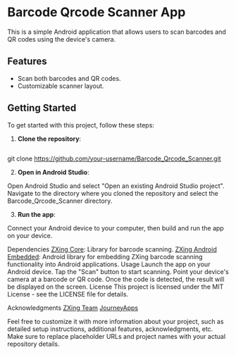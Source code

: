 # Barcode Qrcode Scanner App

This is a simple Android application that allows users to scan barcodes and QR codes using the device's camera.

## Features

- Scan both barcodes and QR codes.
- Customizable scanner layout.

## Getting Started

To get started with this project, follow these steps:

1. **Clone the repository**:
   ```bash
git clone https://github.com/your-username/Barcode_Qrcode_Scanner.git

2. **Open in Android Studio**:

Open Android Studio and select "Open an existing Android Studio project". Navigate to the directory where you cloned the repository and select the Barcode_Qrcode_Scanner directory.

3. **Run the app**:

Connect your Android device to your computer, then build and run the app on your device.

Dependencies
[ZXing Core](https://github.com/zxing/zxing): Library for barcode scanning.
[ZXing Android Embedded](https://github.com/journeyapps/zxing-android-embedded): Android library for embedding ZXing barcode scanning functionality into Android applications.
Usage
Launch the app on your Android device.
Tap the "Scan" button to start scanning.
Point your device's camera at a barcode or QR code.
Once the code is detected, the result will be displayed on the screen.
License
This project is licensed under the MIT License - see the LICENSE file for details.

Acknowledgments
[ZXing Team](https://github.com/zxing)
[JourneyApps](https://github.com/journeyapps)

Feel free to customize it with more information about your project, such as detailed setup instructions, additional features, acknowledgments, etc. Make sure to replace placeholder URLs and project names with your actual repository details.

